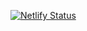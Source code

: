[![Netlify Status](https://api.netlify.com/api/v1/badges/f607c5fe-9bbd-46d7-bc32-6b3eace6f32f/deploy-status)](https://app.netlify.com/sites/dynamic-shadow-image/deploys)
